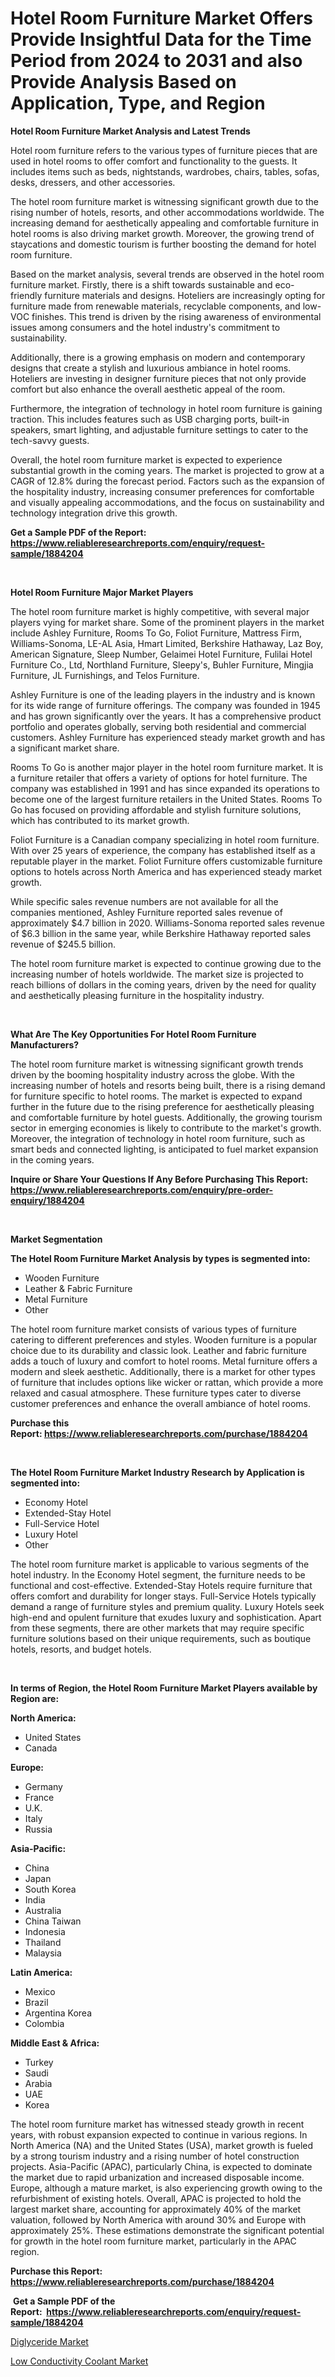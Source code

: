 <p><h1>Hotel Room Furniture Market Offers Provide Insightful Data for the Time Period from 2024 to 2031 and also Provide Analysis Based on Application, Type, and Region</h1></p><p><strong>Hotel Room Furniture Market Analysis and Latest Trends</strong></p>
<p><p>Hotel room furniture refers to the various types of furniture pieces that are used in hotel rooms to offer comfort and functionality to the guests. It includes items such as beds, nightstands, wardrobes, chairs, tables, sofas, desks, dressers, and other accessories.</p><p>The hotel room furniture market is witnessing significant growth due to the rising number of hotels, resorts, and other accommodations worldwide. The increasing demand for aesthetically appealing and comfortable furniture in hotel rooms is also driving market growth. Moreover, the growing trend of staycations and domestic tourism is further boosting the demand for hotel room furniture.</p><p>Based on the market analysis, several trends are observed in the hotel room furniture market. Firstly, there is a shift towards sustainable and eco-friendly furniture materials and designs. Hoteliers are increasingly opting for furniture made from renewable materials, recyclable components, and low-VOC finishes. This trend is driven by the rising awareness of environmental issues among consumers and the hotel industry's commitment to sustainability.</p><p>Additionally, there is a growing emphasis on modern and contemporary designs that create a stylish and luxurious ambiance in hotel rooms. Hoteliers are investing in designer furniture pieces that not only provide comfort but also enhance the overall aesthetic appeal of the room.</p><p>Furthermore, the integration of technology in hotel room furniture is gaining traction. This includes features such as USB charging ports, built-in speakers, smart lighting, and adjustable furniture settings to cater to the tech-savvy guests.</p><p>Overall, the hotel room furniture market is expected to experience substantial growth in the coming years. The market is projected to grow at a CAGR of 12.8% during the forecast period. Factors such as the expansion of the hospitality industry, increasing consumer preferences for comfortable and visually appealing accommodations, and the focus on sustainability and technology integration drive this growth.</p></p>
<p><strong>Get a Sample PDF of the Report:&nbsp; <a href="https://www.reliableresearchreports.com/enquiry/request-sample/1884204">https://www.reliableresearchreports.com/enquiry/request-sample/1884204</a></strong></p>
<p>&nbsp;</p>
<p><strong>Hotel Room Furniture Major Market Players</strong></p>
<p><p>The hotel room furniture market is highly competitive, with several major players vying for market share. Some of the prominent players in the market include Ashley Furniture, Rooms To Go, Foliot Furniture, Mattress Firm, Williams-Sonoma, LE-AL Asia, Hmart Limited, Berkshire Hathaway, Laz Boy, American Signature, Sleep Number, Gelaimei Hotel Furniture, Fulilai Hotel Furniture Co., Ltd, Northland Furniture, Sleepy's, Buhler Furniture, Mingjia Furniture, JL Furnishings, and Telos Furniture.</p><p>Ashley Furniture is one of the leading players in the industry and is known for its wide range of furniture offerings. The company was founded in 1945 and has grown significantly over the years. It has a comprehensive product portfolio and operates globally, serving both residential and commercial customers. Ashley Furniture has experienced steady market growth and has a significant market share.</p><p>Rooms To Go is another major player in the hotel room furniture market. It is a furniture retailer that offers a variety of options for hotel furniture. The company was established in 1991 and has since expanded its operations to become one of the largest furniture retailers in the United States. Rooms To Go has focused on providing affordable and stylish furniture solutions, which has contributed to its market growth.</p><p>Foliot Furniture is a Canadian company specializing in hotel room furniture. With over 25 years of experience, the company has established itself as a reputable player in the market. Foliot Furniture offers customizable furniture options to hotels across North America and has experienced steady market growth.</p><p>While specific sales revenue numbers are not available for all the companies mentioned, Ashley Furniture reported sales revenue of approximately $4.7 billion in 2020. Williams-Sonoma reported sales revenue of $6.3 billion in the same year, while Berkshire Hathaway reported sales revenue of $245.5 billion.</p><p>The hotel room furniture market is expected to continue growing due to the increasing number of hotels worldwide. The market size is projected to reach billions of dollars in the coming years, driven by the need for quality and aesthetically pleasing furniture in the hospitality industry.</p></p>
<p>&nbsp;</p>
<p><strong>What Are The Key Opportunities For Hotel Room Furniture Manufacturers?</strong></p>
<p><p>The hotel room furniture market is witnessing significant growth trends driven by the booming hospitality industry across the globe. With the increasing number of hotels and resorts being built, there is a rising demand for furniture specific to hotel rooms. The market is expected to expand further in the future due to the rising preference for aesthetically pleasing and comfortable furniture by hotel guests. Additionally, the growing tourism sector in emerging economies is likely to contribute to the market's growth. Moreover, the integration of technology in hotel room furniture, such as smart beds and connected lighting, is anticipated to fuel market expansion in the coming years.</p></p>
<p><strong>Inquire or Share Your Questions If Any Before Purchasing This Report: <a href="https://www.reliableresearchreports.com/enquiry/pre-order-enquiry/1884204">https://www.reliableresearchreports.com/enquiry/pre-order-enquiry/1884204</a></strong></p>
<p>&nbsp;</p>
<p><strong>Market Segmentation</strong></p>
<p><strong>The Hotel Room Furniture Market Analysis by types is segmented into:</strong></p>
<p><ul><li>Wooden Furniture</li><li>Leather & Fabric Furniture</li><li>Metal Furniture</li><li>Other</li></ul></p>
<p><p>The hotel room furniture market consists of various types of furniture catering to different preferences and styles. Wooden furniture is a popular choice due to its durability and classic look. Leather and fabric furniture adds a touch of luxury and comfort to hotel rooms. Metal furniture offers a modern and sleek aesthetic. Additionally, there is a market for other types of furniture that includes options like wicker or rattan, which provide a more relaxed and casual atmosphere. These furniture types cater to diverse customer preferences and enhance the overall ambiance of hotel rooms.</p></p>
<p><strong>Purchase this Report:&nbsp;<a href="https://www.reliableresearchreports.com/purchase/1884204">https://www.reliableresearchreports.com/purchase/1884204</a></strong></p>
<p>&nbsp;</p>
<p><strong>The Hotel Room Furniture Market Industry Research by Application is segmented into:</strong></p>
<p><ul><li>Economy Hotel</li><li>Extended-Stay Hotel</li><li>Full-Service Hotel</li><li>Luxury Hotel</li><li>Other</li></ul></p>
<p><p>The hotel room furniture market is applicable to various segments of the hotel industry. In the Economy Hotel segment, the furniture needs to be functional and cost-effective. Extended-Stay Hotels require furniture that offers comfort and durability for longer stays. Full-Service Hotels typically demand a range of furniture styles and premium quality. Luxury Hotels seek high-end and opulent furniture that exudes luxury and sophistication. Apart from these segments, there are other markets that may require specific furniture solutions based on their unique requirements, such as boutique hotels, resorts, and budget hotels.</p></p>
<p>&nbsp;</p>
<p><strong>In terms of Region, the Hotel Room Furniture Market Players available by Region are:</strong></p>
<p>
    <p> <strong> North America: </strong>
        <ul>
            <li>United States</li>
            <li>Canada</li>
        </ul>
        </p> 
    <p> <strong> Europe: </strong>
        <ul>
            <li>Germany</li>
            <li>France</li>
            <li>U.K.</li>
            <li>Italy</li>
            <li>Russia</li>
        </ul>
        </p> 
    <p> <strong> Asia-Pacific: </strong>
        <ul>
            <li>China</li>
            <li>Japan</li>
            <li>South Korea</li>
            <li>India</li>
            <li>Australia</li>
            <li>China Taiwan</li>
            <li>Indonesia</li>
            <li>Thailand</li>
            <li>Malaysia</li>
        </ul>
        </p> 
    <p> <strong> Latin America: </strong>
        <ul>
            <li>Mexico</li>
            <li>Brazil</li>
            <li>Argentina Korea</li>
            <li>Colombia</li>
        </ul>
        </p> 
    <p> <strong> Middle East & Africa: </strong>
        <ul>
            <li>Turkey</li>
            <li>Saudi</li>
            <li>Arabia</li>
            <li>UAE</li>
            <li>Korea</li>
        </ul>
    </p>
    </p>
<p><p>The hotel room furniture market has witnessed steady growth in recent years, with robust expansion expected to continue in various regions. In North America (NA) and the United States (USA), market growth is fueled by a strong tourism industry and a rising number of hotel construction projects. Asia-Pacific (APAC), particularly China, is expected to dominate the market due to rapid urbanization and increased disposable income. Europe, although a mature market, is also experiencing growth owing to the refurbishment of existing hotels. Overall, APAC is projected to hold the largest market share, accounting for approximately 40% of the market valuation, followed by North America with around 30% and Europe with approximately 25%. These estimations demonstrate the significant potential for growth in the hotel room furniture market, particularly in the APAC region.</p></p>
<p><strong>Purchase this Report: <a href="https://www.reliableresearchreports.com/purchase/1884204">https://www.reliableresearchreports.com/purchase/1884204</a></strong></p>
<p>&nbsp;<strong>Get a Sample PDF of the Report:&nbsp;&nbsp;<a href="https://www.reliableresearchreports.com/enquiry/request-sample/1884204">https://www.reliableresearchreports.com/enquiry/request-sample/1884204</a></strong></p>
<p><strong></strong></p>
<p><p><a href="https://www.linkedin.com/pulse/diglyceride-market-size-share-global-analysis-report-2023-fu4fc/">Diglyceride Market</a></p><p><a href="https://www.linkedin.com/pulse/low-conductivity-coolant-market-research-report-unlocks-mve3f/">Low Conductivity Coolant Market</a></p></p>